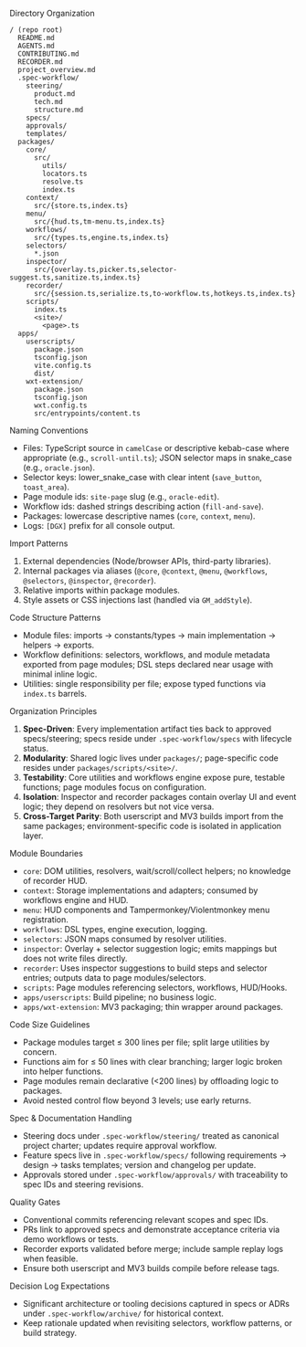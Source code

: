 Directory Organization

```
/ (repo root)
  README.md
  AGENTS.md
  CONTRIBUTING.md
  RECORDER.md
  project_overview.md
  .spec-workflow/
    steering/
      product.md
      tech.md
      structure.md
    specs/
    approvals/
    templates/
  packages/
    core/
      src/
        utils/
        locators.ts
        resolve.ts
        index.ts
    context/
      src/{store.ts,index.ts}
    menu/
      src/{hud.ts,tm-menu.ts,index.ts}
    workflows/
      src/{types.ts,engine.ts,index.ts}
    selectors/
      *.json
    inspector/
      src/{overlay.ts,picker.ts,selector-suggest.ts,sanitize.ts,index.ts}
    recorder/
      src/{session.ts,serialize.ts,to-workflow.ts,hotkeys.ts,index.ts}
    scripts/
      index.ts
      <site>/
        <page>.ts
  apps/
    userscripts/
      package.json
      tsconfig.json
      vite.config.ts
      dist/
    wxt-extension/
      package.json
      tsconfig.json
      wxt.config.ts
      src/entrypoints/content.ts

```

Naming Conventions
- Files: TypeScript source in `camelCase` or descriptive kebab-case where appropriate (e.g., `scroll-until.ts`); JSON selector maps in snake_case (e.g., `oracle.json`).
- Selector keys: lower_snake_case with clear intent (`save_button`, `toast_area`).
- Page module ids: `site-page` slug (e.g., `oracle-edit`).
- Workflow ids: dashed strings describing action (`fill-and-save`).
- Packages: lowercase descriptive names (`core`, `context`, `menu`).
- Logs: `[DGX]` prefix for all console output.

Import Patterns
1. External dependencies (Node/browser APIs, third-party libraries).
2. Internal packages via aliases (`@core`, `@context`, `@menu`, `@workflows`, `@selectors`, `@inspector`, `@recorder`).
3. Relative imports within package modules.
4. Style assets or CSS injections last (handled via `GM_addStyle`).

Code Structure Patterns
- Module files: imports → constants/types → main implementation → helpers → exports.
- Workflow definitions: selectors, workflows, and module metadata exported from page modules; DSL steps declared near usage with minimal inline logic.
- Utilities: single responsibility per file; expose typed functions via `index.ts` barrels.

Organization Principles
1. **Spec-Driven**: Every implementation artifact ties back to approved specs/steering; specs reside under `.spec-workflow/specs` with lifecycle status.
2. **Modularity**: Shared logic lives under `packages/`; page-specific code resides under `packages/scripts/<site>/`.
3. **Testability**: Core utilities and workflows engine expose pure, testable functions; page modules focus on configuration.
4. **Isolation**: Inspector and recorder packages contain overlay UI and event logic; they depend on resolvers but not vice versa.
5. **Cross-Target Parity**: Both userscript and MV3 builds import from the same packages; environment-specific code is isolated in application layer.

Module Boundaries
- `core`: DOM utilities, resolvers, wait/scroll/collect helpers; no knowledge of recorder HUD.
- `context`: Storage implementations and adapters; consumed by workflows engine and HUD.
- `menu`: HUD components and Tampermonkey/Violentmonkey menu registration.
- `workflows`: DSL types, engine execution, logging.
- `selectors`: JSON maps consumed by resolver utilities.
- `inspector`: Overlay + selector suggestion logic; emits mappings but does not write files directly.
- `recorder`: Uses inspector suggestions to build steps and selector entries; outputs data to page modules/selectors.
- `scripts`: Page modules referencing selectors, workflows, HUD/Hooks.
- `apps/userscripts`: Build pipeline; no business logic.
- `apps/wxt-extension`: MV3 packaging; thin wrapper around packages.

Code Size Guidelines
- Package modules target ≤ 300 lines per file; split large utilities by concern.
- Functions aim for ≤ 50 lines with clear branching; larger logic broken into helper functions.
- Page modules remain declarative (<200 lines) by offloading logic to packages.
- Avoid nested control flow beyond 3 levels; use early returns.

Spec & Documentation Handling
- Steering docs under `.spec-workflow/steering/` treated as canonical project charter; updates require approval workflow.
- Feature specs live in `.spec-workflow/specs/` following requirements → design → tasks templates; version and changelog per update.
- Approvals stored under `.spec-workflow/approvals/` with traceability to spec IDs and steering revisions.

Quality Gates
- Conventional commits referencing relevant scopes and spec IDs.
- PRs link to approved specs and demonstrate acceptance criteria via demo workflows or tests.
- Recorder exports validated before merge; include sample replay logs when feasible.
- Ensure both userscript and MV3 builds compile before release tags.

Decision Log Expectations
- Significant architecture or tooling decisions captured in specs or ADRs under `.spec-workflow/archive/` for historical context.
- Keep rationale updated when revisiting selectors, workflow patterns, or build strategy.
